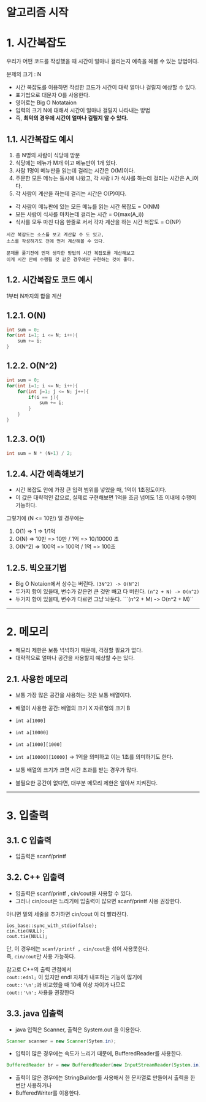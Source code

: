 알고리즘 시작
=======================
# 1. 시간복잡도
우리가 어떤 코드를 작성했을 때 시간이 얼마나 걸리는지 예측을 해볼 수 있는 방법이다.  
    
문제의 크기 : N
   
* 시간 복잡도를 이용하면 작성한 코드가 시간이 대략 얼마나 걸릴지 예상할 수 있다.  
* 표기법으로 대문자 O를 사용한다. 
* 영어로는 Big O Notataion
* 입력의 크기 N에 대해서 시간이 얼마나 걸릴지 나타내는 방법
* 즉, **최악의 경우에 시간이 얼마나 걸릴지 알 수 있다.**  

## 1.1. 시간복잡도 예시

1. 총 N명의 사람이 식당에 방문
2. 식당에는 메뉴가 M개 이고 메뉴판이 1개 있다.
3. 사람 1명이 메뉴판을 읽는데 걸리는 시간은 O(M)이다.
4. 주문한 모든 메뉴는 동시에 나왔고, 각 사람 i 가 식사를 하는데 걸리는 시간은 A_i이다.
5. 각 사람이 계산을 하는데 걸리는 시간은 O(P)이다.  
  
* 각 사람이 메뉴판에 있는 모든 메뉴를 읽는 시간 복잡도 = O(NM)
* 모든 사람이 식사를 마치는데 걸리는 시간 = O(max(A_i))
* 식사를 모두 마친 다음 한줄로 서서 각자 계산을 하는 시간 복잡도 = O(NP)

```
시간 복잡도는 소스를 보고 계산할 수 도 있고, 
소스를 작성하기도 전에 먼저 계산해볼 수 있다. 

문제를 풀기전에 먼저 생각한 방법의 시간 복잡도를 계산해보고  
이게 시간 안에 수행될 것 같은 경우에만 구현하는 것이 좋다.
```

## 1.2. 시간복잡도 코드 예시
1부터 N까지의 합을 계산
## 1.2.1. O(N)
```c++
int sum = 0;
for(int i=1; i <= N; i++){
    sum += i;
}
```
## 1.2.2. O(N^2)
```c++
int sum = 0;
for(int i=1; i <= N; i++){
    for(int j=1; j <= N; j++){
        if(i == j){
            sum += i;
        }
    }
}
```
## 1.2.3. O(1)
```c++
int sum = N * (N+1) / 2;
```

## 1.2.4. 시간 예측해보기

* 시간 복잡도 안에 가장 큰 입력 범위를 넣었을 때, 1억이 1초정도이다.  
* 이 값은 대략적인 값으로, 실제로 구현해보면 1억을 조금 넘어도 1초 이내에 수행이 가능하다.  
    
그렇기에 (N <= 10만) 일 경우에는 

1. O(1) => 1 => 1/1억
2. O(N) => 10만 => 10만 / 1억 => 10/10000 초
3. O(N^2) => 100억  => 100억 / 1억 => 100초

## 1.2.5. 빅오표기법 

* Big O Notaion에서 상수는 버린다. ```(3N^2) -> O(N^2)```
* 두가지 항이 있을때, 변수가 같은면 큰 것만 빼고 다 버린다. ```(n^2 + N) -> O(n^2)```
* 두가지 항이 있을때, 변수가 다르면 그냥 놔둔다. ```(n^2 + M) -> O(n^2 + M)``
    
***
# 2. 메모리
* 메모리 제한은 보통 넉넉하기 때문에, 걱정할 필요가 없다.
* 대략적으로 얼마나 공간을 사용할지 예상할 수는 있다.  

## 2.1. 사용한 메모리

* 보통 가장 많은 공간을 사용하는 것은 보통 배열이다.  
* 배열이 사용한 공간: 배열의 크기 X 자료형의 크기 B
* ```int a[1000]```
* ```int a[10000]```
* ```int a[1000][1000]```
* ```int a[10000][10000]``` -> 1억을 의미하고 이는 1초를 의미하기도 한다.  

* 보통 배열의 크기가 크면 시간 초과를 받는 경우가 많다.  
* 불필요한 공간이 없다면, 대부분 메모리 제한은 알아서 지켜진다.  

***
# 3. 입출력
## 3.1. C 입출력
* 입출력은 scanf/printf
## 3.2. C++ 입출력
* 입출력은 scanf/printf , cin/cout을 사용할 수 있다.
* 그러나 cin/cout은 느리기에 입출력이 많으면 scanf/printf 사용 권장한다.

아니면 밑의 세줄을 추가하면 cin/cout 이 더 빨라진다.
```
ios_base::sync_with_stdio(false);
cin.tie(NULL);
cout.tie(NULL);
```
단, 이 경우에는 ```scanf/printf , cin/cout```을 섞어 사용못한다.  
즉, ```cin/cout```만 사용 가능하다.
    
참고로 C++의 출력 관점에서       
```cout::ednl;``` 이 있지만 endl 자체가 내포하는 기능이 많기에       
```cout::'\n';```과 비교했을 때 10배 이상 차이가 나므로      
```cout::'\n';``` 사용을 권장한다    

## 3.3. java 입출력
* java 입력은 Scanner, 출력은 System.out 을 이용한다.  
```java
Scanner scanner = new Scanner(Sytem.in);
```
* 입력이 많은 경우에는 속도가 느리기 때문에, BufferedReader를 사용한다.  
```java
BufferedReader br = new BufferedReader(new InputStreamReader(System.in));
```
* 출력이 많은 경우에는 StringBuilder를 사용해서 한 문자열로 만들어서 출력을 한 번만 사용하거나 
* BufferedWriter를 이용한다.  

